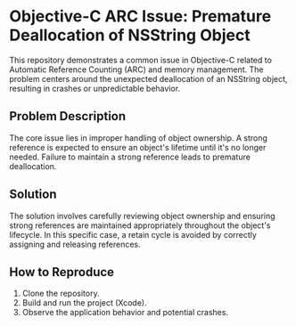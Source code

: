 # Objective-C ARC Issue: Premature Deallocation of NSString Object

This repository demonstrates a common issue in Objective-C related to Automatic Reference Counting (ARC) and memory management. The problem centers around the unexpected deallocation of an NSString object, resulting in crashes or unpredictable behavior. 

## Problem Description
The core issue lies in improper handling of object ownership. A strong reference is expected to ensure an object's lifetime until it's no longer needed. Failure to maintain a strong reference leads to premature deallocation.

## Solution
The solution involves carefully reviewing object ownership and ensuring strong references are maintained appropriately throughout the object's lifecycle. In this specific case, a retain cycle is avoided by correctly assigning and releasing references. 

## How to Reproduce
1. Clone the repository.
2. Build and run the project (Xcode).
3. Observe the application behavior and potential crashes.